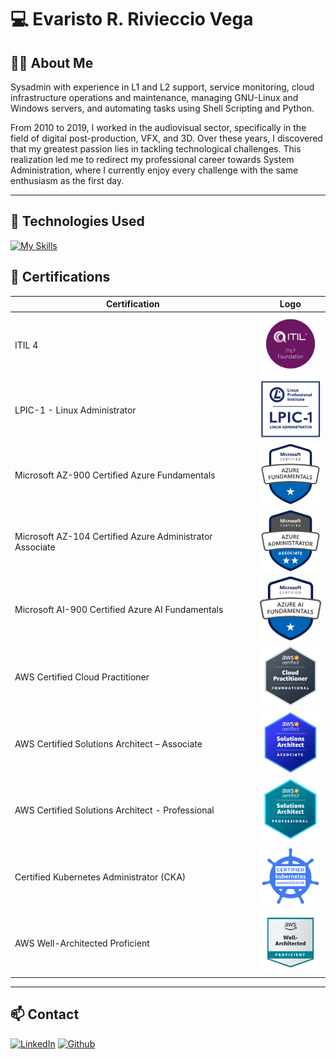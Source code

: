 # 💻 Evaristo R. Rivieccio Vega

## 👨‍💻 About Me

Sysadmin with experience in L1 and L2 support, service monitoring, cloud infrastructure operations and maintenance, managing GNU-Linux and Windows servers, and automating tasks using Shell Scripting and Python.  

From 2010 to 2019, I worked in the audiovisual sector, specifically in the field of digital post-production, VFX, and 3D. Over these years, I discovered that my greatest passion lies in tackling technological challenges. This realization led me to redirect my professional career towards System Administration, where I currently enjoy every challenge with the same enthusiasm as the first day.

---

## 🚀 Technologies Used
[![My Skills](https://skillicons.dev/icons?i=aws,azure,linux,py,bash,redhat,ubuntu,debian,windows,apple,kubernetes,docker,cloudflare,redis,mongodb,mysql,git,bitbucket,fastapi,powershell,elasticsearch)](#)

## 📜 Certifications

| Certification | Logo |
|--------------|------|
| ITIL 4 | [<img src="imagenes/itil.png" width="100">](#) |
| LPIC-1 - Linux Administrator | [<img src="imagenes/LPIC-1.png" width="100">](#) |
| Microsoft AZ-900 Certified Azure Fundamentals | [<img src="imagenes/azure-fundamentals-600x600-1-300x300.png" width="100">](#) |
| Microsoft AZ-104 Certified Azure Administrator Associate | [<img src="imagenes/azure-administrator-associate-600x600-1.png" width="100">](#) |
| Microsoft AI-900 Certified Azure AI Fundamentals | [<img src="imagenes/ai900.png" width="100">](#) |
| AWS Certified Cloud Practitioner | [<img src="imagenes/aws-certified-cloud-practitioner-2.png" width="100">](#) |
| AWS Certified Solutions Architect – Associate | [<img src="imagenes/aws-certified-solutions-architect-associate-3.png" width="100">](#) |
| AWS Certified Solutions Architect - Professional | [<img src="imagenes/AWS-Certified-Solutions-Architect-Professional_badge.69d82ff1b2861e1089539ebba906c70b011b928a.png" width="100">](#) |
| Certified Kubernetes Administrator (CKA) | [<img src="imagenes/cka-certified-kubernetes-administrator.png" width="100">](#) |
| AWS Well-Architected Proficient | [<img src="imagenes/well-architected-proficient-4.png" width="100">](#) |


---

## 📫 Contact

[![LinkedIn](https://skillicons.dev/icons?i=linkedin)](https://www.linkedin.com/in/evaristorivieccio)  [![Github](https://skillicons.dev/icons?i=github)](https://github.com/evaristorivi)  
